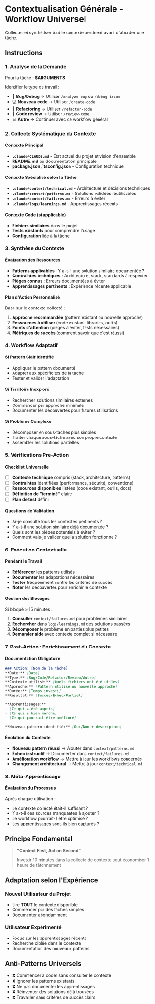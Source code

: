 # Contextualisation Générale - Workflow Universel

Collecter et synthétiser tout le contexte pertinent avant d'aborder une tâche.

## Instructions

### 1. **Analyse de la Demande**
Pour la tâche : **$ARGUMENTS**

Identifier le type de travail :
- 🐛 **Bug/Debug** → Utiliser `/analyze-bug` ou `/debug-issue`
- 💻 **Nouveau code** → Utiliser `/create-code`
- 🔧 **Refactoring** → Utiliser `/refactor-code`
- 👀 **Code review** → Utiliser `/review-code`
- 📊 **Autre** → Continuer avec ce workflow général

### 2. **Collecte Systématique du Contexte**

#### Contexte Principal
- **`.claude/CLAUDE.md`** - État actuel du projet et vision d'ensemble
- **README.md** ou documentation principale
- **package.json / tsconfig.json** - Configuration technique

#### Contexte Spécialisé selon la Tâche
- **`.claude/context/technical.md`** - Architecture et décisions techniques
- **`.claude/context/patterns.md`** - Solutions validées réutilisables
- **`.claude/context/failures.md`** - Erreurs à éviter
- **`.claude/logs/learnings.md`** - Apprentissages récents

#### Contexte Code (si applicable)
- **Fichiers similaires** dans le projet
- **Tests existants** pour comprendre l'usage
- **Configuration** liée à la tâche

### 3. **Synthèse du Contexte**

#### Évaluation des Ressources
- **Patterns applicables** : Y a-t-il une solution similaire documentée ?
- **Contraintes techniques** : Architecture, stack, standards à respecter
- **Pièges connus** : Erreurs documentées à éviter
- **Apprentissages pertinents** : Expérience récente applicable

#### Plan d'Action Personnalisé
Basé sur le contexte collecté :
1. **Approche recommandée** (pattern existant ou nouvelle approche)
2. **Ressources à utiliser** (code existant, libraries, outils)
3. **Points d'attention** (pièges à éviter, tests nécessaires)
4. **Métriques de succès** (comment savoir que c'est réussi)

### 4. **Workflow Adaptatif**

#### Si Pattern Clair Identifié
- Appliquer le pattern documenté
- Adapter aux spécificités de la tâche
- Tester et valider l'adaptation

#### Si Territoire Inexploré
- Rechercher solutions similaires externes
- Commencer par approche minimale
- Documenter les découvertes pour futures utilisations

#### Si Problème Complexe
- Décomposer en sous-tâches plus simples
- Traiter chaque sous-tâche avec son propre contexte
- Assembler les solutions partielles

### 5. **Vérifications Pre-Action**

#### Checklist Universelle
- [ ] **Contexte technique** compris (stack, architecture, patterns)
- [ ] **Contraintes** identifiées (performance, sécurité, conventions)
- [ ] **Ressources disponibles** listées (code existant, outils, docs)
- [ ] **Définition de "terminé"** claire
- [ ] **Plan de test** défini

#### Questions de Validation
- Ai-je consulté tous les contextes pertinents ?
- Y a-t-il une solution similaire déjà documentée ?
- Quels sont les pièges potentiels à éviter ?
- Comment vais-je valider que la solution fonctionne ?

### 6. **Exécution Contextuelle**

#### Pendant le Travail
- **Référencer** les patterns utilisés
- **Documenter** les adaptations nécessaires
- **Tester** fréquemment contre les critères de succès
- **Noter** les découvertes pour enrichir le contexte

#### Gestion des Blocages
Si bloqué > 15 minutes :
1. **Consulter** `context/failures.md` pour problèmes similaires
2. **Rechercher** dans `logs/learnings.md` des solutions passées
3. **Décomposer** le problème en parties plus petites
4. **Demander aide** avec contexte complet si nécessaire

### 7. **Post-Action : Enrichissement du Contexte**

#### Documentation Obligatoire
```markdown
### Action: [Nom de la tâche]
**Date:** [Date]
**Type:** [Bug/Code/Refactor/Review/Autre]
**Contexte utilisé:** [Quels fichiers ont été utiles]
**Approche:** [Pattern utilisé ou nouvelle approche]
**Durée:** [Temps investi]
**Résultat:** [Succès/Échec/Partiel]

**Apprentissages:**
- [Ce qui a été appris]
- [Ce qui a bien marché]
- [Ce qui pourrait être amélioré]

**Nouveau pattern identifié:** [Oui/Non + description]
```

#### Évolution du Contexte
- **Nouveau pattern réussi** → Ajouter dans `context/patterns.md`
- **Échec instructif** → Documenter dans `context/failures.md`
- **Amélioration workflow** → Mettre à jour les workflows concernés
- **Changement architectural** → Mettre à jour `context/technical.md`

### 8. **Méta-Apprentissage**

#### Évaluation du Processus
Après chaque utilisation :
- Le contexte collecté était-il suffisant ?
- Y a-t-il des sources manquantes à ajouter ?
- Le workflow pourrait-il être optimisé ?
- Les apprentissages sont-ils bien capturés ?

## Principe Fondamental

> **"Context First, Action Second"**
> 
> Investir 10 minutes dans la collecte de contexte peut économiser 1 heure de tâtonnement

## Adaptation selon l'Expérience

### Nouvel Utilisateur du Projet
- Lire **TOUT** le contexte disponible
- Commencer par des tâches simples
- Documenter abondamment

### Utilisateur Expérimenté
- Focus sur les apprentissages récents
- Recherche ciblée dans le contexte
- Documentation des nouveaux patterns

## Anti-Patterns Universels
- ❌ Commencer à coder sans consulter le contexte
- ❌ Ignorer les patterns existants
- ❌ Ne pas documenter les apprentissages
- ❌ Réinventer des solutions déjà trouvées
- ❌ Travailler sans critères de succès clairs